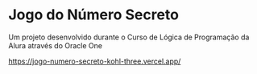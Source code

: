 # Jogo do Número Secreto

Um projeto desenvolvido durante o Curso de Lógica de Programação da Alura através do Oracle One

https://jogo-numero-secreto-kohl-three.vercel.app/
